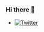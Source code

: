 ### Hi there 👋
- [![Twitter](https://img.shields.io/twitter/url/https/twitter.com/pranavdave.svg?style=social&label=Follow%20%40cloudposse)](https://twitter.com/pranavdave)

<!--
**Pranav2918/Pranav2918** is a ✨ _special_ ✨ repository because its `README.md` (this file) appears on your GitHub profile.

Here are some ideas to get you started:

- 🔭 I’m currently working on ...
- 🌱 I’m currently learning ...
- 👯 I’m looking to collaborate on ...
- 🤔 I’m looking for help with ...
- 💬 Ask me about ...
- 📫 How to reach me: ...
- 😄 Pronouns: ...
- ⚡ Fun fact: ...
-->

<!-- ![Github stats](https://github-readme-stats.vercel.app/api?username=pranav2918&theme=highcontrast&show_icons=true&count_private=true) -->
